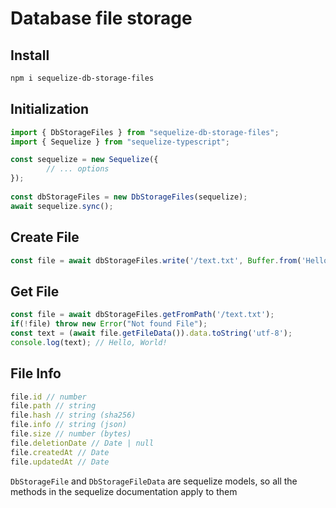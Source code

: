 # Database file storage

## Install
```bash
npm i sequelize-db-storage-files
```

## Initialization
```ts
import { DbStorageFiles } from "sequelize-db-storage-files";
import { Sequelize } from "sequelize-typescript";

const sequelize = new Sequelize({
        // ... options
});
    
const dbStorageFiles = new DbStorageFiles(sequelize);
await sequelize.sync();
```

## Create File
```ts
const file = await dbStorageFiles.write('/text.txt', Buffer.from('Hello, World!'));
```

## Get File
```ts
const file = await dbStorageFiles.getFromPath('/text.txt');
if(!file) throw new Error("Not found File");
const text = (await file.getFileData()).data.toString('utf-8'); 
console.log(text); // Hello, World!
```

## File Info
```ts
file.id // number
file.path // string
file.hash // string (sha256)
file.info // string (json)
file.size // number (bytes)
file.deletionDate // Date | null
file.createdAt // Date
file.updatedAt // Date
```

`DbStorageFile` and `DbStorageFileData` are sequelize models, so all the methods in the sequelize documentation apply to them